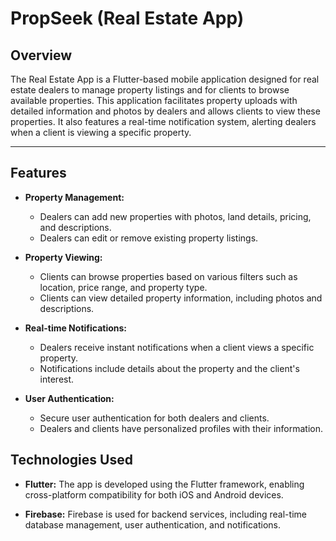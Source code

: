 # PropSeek (Real Estate App)

## Overview

The Real Estate App is a Flutter-based mobile application designed for real estate dealers to manage property listings and for clients to browse available properties. This application facilitates property uploads with detailed information and photos by dealers and allows clients to view these properties. It also features a real-time notification system, alerting dealers when a client is viewing a specific property.

--------------------------------------------------------------------------------------------------------------------

## Features

- **Property Management:**
  - Dealers can add new properties with photos, land details, pricing, and descriptions.
  - Dealers can edit or remove existing property listings.
  
- **Property Viewing:**
  - Clients can browse properties based on various filters such as location, price range, and property type.
  - Clients can view detailed property information, including photos and descriptions.

- **Real-time Notifications:**
  - Dealers receive instant notifications when a client views a specific property.
  - Notifications include details about the property and the client's interest.

- **User Authentication:**
  - Secure user authentication for both dealers and clients.
  - Dealers and clients have personalized profiles with their information.

## Technologies Used

- **Flutter:** The app is developed using the Flutter framework, enabling cross-platform compatibility for both iOS and Android devices.
  
- **Firebase:** Firebase is used for backend services, including real-time database management, user authentication, and notifications.


